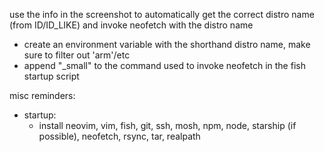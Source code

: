 use the info in the screenshot to automatically get the correct distro name (from ID/ID_LIKE) and invoke neofetch with the distro name

* create an environment variable with the shorthand distro name, make sure to filter out 'arm'/etc
* append "_small" to the command used to invoke neofetch in the fish startup script

misc reminders:
* startup:
    * install neovim, vim, fish, git, ssh, mosh, npm, node, starship (if possible), neofetch, rsync, tar, realpath
